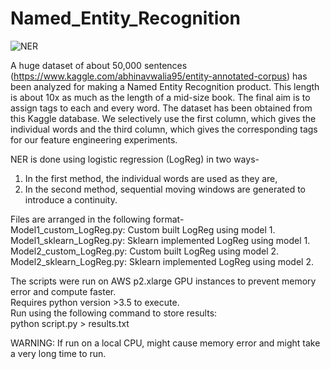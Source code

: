 # Named_Entity_Recognition

![NER](http://174.138.108.232/wp-content/uploads/2017/08/entities.png)<br>

A huge dataset of about 50,000 sentences (https://www.kaggle.com/abhinavwalia95/entity-annotated-corpus) has been analyzed for making a Named Entity Recognition product. This length is about 10x as much as the length of a mid-size book. The final aim is to assign tags to each and every word. The dataset has been obtained from this Kaggle database. We selectively use the first column, which gives the individual words and the third column, which gives the corresponding tags for our feature engineering experiments.<br>

NER is done using logistic regression (LogReg) in two ways-<br>
1. In the first method, the individual words are used as they are,<br>
2. In the second method, sequential moving windows are generated to introduce a continuity.<br>

Files are arranged in the following format- <br>
Model1_custom_LogReg.py: Custom built LogReg using model 1.<br>
Model1_sklearn_LogReg.py: Sklearn implemented LogReg using model 1.<br>
Model2_custom_LogReg.py: Custom built LogReg using model 2.<br>
Model2_sklearn_LogReg.py: Sklearn implemented LogReg using model 2.<br>

The scripts were run on AWS p2.xlarge GPU instances to prevent memory error and compute faster.<br>
Requires python version >3.5 to execute.<br>
Run using the following command to store results:<br>
python script.py > results.txt<br>

WARNING: If run on a local CPU, might cause memory error and might take a very long time to run.
